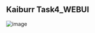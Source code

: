 ## Kaiburr Task4_WEBUI

![image](https://user-images.githubusercontent.com/63357275/228624176-91f44b90-623d-45a2-85fb-9f2113b46f63.png)
